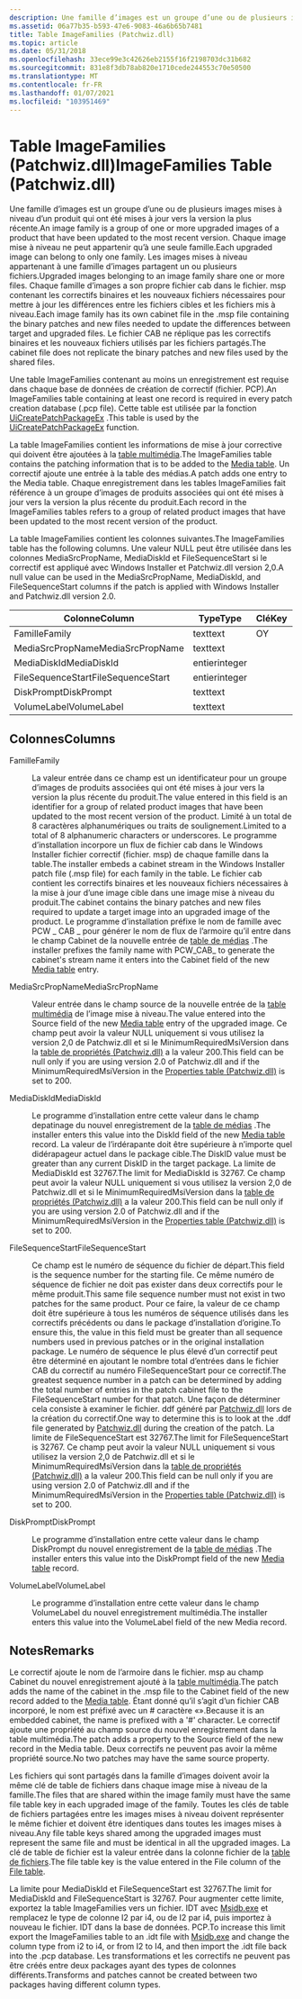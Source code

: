 ```yaml
---
description: Une famille d’images est un groupe d’une ou de plusieurs images mises à niveau d’un produit qui ont été mises à jour vers la version la plus récente.
ms.assetid: 06a77b35-b593-47e6-9083-46a6b65b7481
title: Table ImageFamilies (Patchwiz.dll)
ms.topic: article
ms.date: 05/31/2018
ms.openlocfilehash: 33ece99e3c42626eb2155f16f2198703dc31b682
ms.sourcegitcommit: 831e8f3db78ab820e1710cede244553c70e50500
ms.translationtype: MT
ms.contentlocale: fr-FR
ms.lasthandoff: 01/07/2021
ms.locfileid: "103951469"
---
```

# <a name="imagefamilies-table-patchwizdll"></a><span data-ttu-id="b6536-103">Table ImageFamilies (Patchwiz.dll)</span><span class="sxs-lookup"><span data-stu-id="b6536-103">ImageFamilies Table (Patchwiz.dll)</span></span>

<span data-ttu-id="b6536-104">Une famille d’images est un groupe d’une ou de plusieurs images mises à niveau d’un produit qui ont été mises à jour vers la version la plus récente.</span><span class="sxs-lookup"><span data-stu-id="b6536-104">An image family is a group of one or more upgraded images of a product that have been updated to the most recent version.</span></span> <span data-ttu-id="b6536-105">Chaque image mise à niveau ne peut appartenir qu’à une seule famille.</span><span class="sxs-lookup"><span data-stu-id="b6536-105">Each upgraded image can belong to only one family.</span></span> <span data-ttu-id="b6536-106">Les images mises à niveau appartenant à une famille d’images partagent un ou plusieurs fichiers.</span><span class="sxs-lookup"><span data-stu-id="b6536-106">Upgraded images belonging to an image family share one or more files.</span></span> <span data-ttu-id="b6536-107">Chaque famille d’images a son propre fichier cab dans le fichier. msp contenant les correctifs binaires et les nouveaux fichiers nécessaires pour mettre à jour les différences entre les fichiers cibles et les fichiers mis à niveau.</span><span class="sxs-lookup"><span data-stu-id="b6536-107">Each image family has its own cabinet file in the .msp file containing the binary patches and new files needed to update the differences between target and upgraded files.</span></span> <span data-ttu-id="b6536-108">Le fichier CAB ne réplique pas les correctifs binaires et les nouveaux fichiers utilisés par les fichiers partagés.</span><span class="sxs-lookup"><span data-stu-id="b6536-108">The cabinet file does not replicate the binary patches and new files used by the shared files.</span></span>

<span data-ttu-id="b6536-109">Une table ImageFamilies contenant au moins un enregistrement est requise dans chaque base de données de création de correctif (fichier. PCP).</span><span class="sxs-lookup"><span data-stu-id="b6536-109">An ImageFamilies table containing at least one record is required in every patch creation database (.pcp file).</span></span> <span data-ttu-id="b6536-110">Cette table est utilisée par la fonction [UiCreatePatchPackageEx](uicreatepatchpackageex--patchwiz-dll-.md) .</span><span class="sxs-lookup"><span data-stu-id="b6536-110">This table is used by the [UiCreatePatchPackageEx](uicreatepatchpackageex--patchwiz-dll-.md) function.</span></span>

<span data-ttu-id="b6536-111">La table ImageFamilies contient les informations de mise à jour corrective qui doivent être ajoutées à la [table multimédia](media-table.md).</span><span class="sxs-lookup"><span data-stu-id="b6536-111">The ImageFamilies table contains the patching information that is to be added to the [Media table](media-table.md).</span></span> <span data-ttu-id="b6536-112">Un correctif ajoute une entrée à la table des médias.</span><span class="sxs-lookup"><span data-stu-id="b6536-112">A patch adds one entry to the Media table.</span></span> <span data-ttu-id="b6536-113">Chaque enregistrement dans les tables ImageFamilies fait référence à un groupe d’images de produits associées qui ont été mises à jour vers la version la plus récente du produit.</span><span class="sxs-lookup"><span data-stu-id="b6536-113">Each record in the ImageFamilies tables refers to a group of related product images that have been updated to the most recent version of the product.</span></span>

<span data-ttu-id="b6536-114">La table ImageFamilies contient les colonnes suivantes.</span><span class="sxs-lookup"><span data-stu-id="b6536-114">The ImageFamilies table has the following columns.</span></span> <span data-ttu-id="b6536-115">Une valeur NULL peut être utilisée dans les colonnes MediaSrcPropName, MediaDiskId et FileSequenceStart si le correctif est appliqué avec Windows Installer et Patchwiz.dll version 2,0.</span><span class="sxs-lookup"><span data-stu-id="b6536-115">A null value can be used in the MediaSrcPropName, MediaDiskId, and FileSequenceStart columns if the patch is applied with Windows Installer and Patchwiz.dll version 2.0.</span></span>



| <span data-ttu-id="b6536-116">Colonne</span><span class="sxs-lookup"><span data-stu-id="b6536-116">Column</span></span>            | <span data-ttu-id="b6536-117">Type</span><span class="sxs-lookup"><span data-stu-id="b6536-117">Type</span></span>    | <span data-ttu-id="b6536-118">Clé</span><span class="sxs-lookup"><span data-stu-id="b6536-118">Key</span></span> | <span data-ttu-id="b6536-119">Nullable</span><span class="sxs-lookup"><span data-stu-id="b6536-119">Nullable</span></span> |
|-------------------|---------|-----|----------|
| <span data-ttu-id="b6536-120">Famille</span><span class="sxs-lookup"><span data-stu-id="b6536-120">Family</span></span>            | <span data-ttu-id="b6536-121">text</span><span class="sxs-lookup"><span data-stu-id="b6536-121">text</span></span>    | <span data-ttu-id="b6536-122">O</span><span class="sxs-lookup"><span data-stu-id="b6536-122">Y</span></span>   | <span data-ttu-id="b6536-123">N</span><span class="sxs-lookup"><span data-stu-id="b6536-123">N</span></span>        |
| <span data-ttu-id="b6536-124">MediaSrcPropName</span><span class="sxs-lookup"><span data-stu-id="b6536-124">MediaSrcPropName</span></span>  | <span data-ttu-id="b6536-125">text</span><span class="sxs-lookup"><span data-stu-id="b6536-125">text</span></span>    |     | <span data-ttu-id="b6536-126">O</span><span class="sxs-lookup"><span data-stu-id="b6536-126">Y</span></span>        |
| <span data-ttu-id="b6536-127">MediaDiskId</span><span class="sxs-lookup"><span data-stu-id="b6536-127">MediaDiskId</span></span>       | <span data-ttu-id="b6536-128">entier</span><span class="sxs-lookup"><span data-stu-id="b6536-128">integer</span></span> |     | <span data-ttu-id="b6536-129">O</span><span class="sxs-lookup"><span data-stu-id="b6536-129">Y</span></span>        |
| <span data-ttu-id="b6536-130">FileSequenceStart</span><span class="sxs-lookup"><span data-stu-id="b6536-130">FileSequenceStart</span></span> | <span data-ttu-id="b6536-131">entier</span><span class="sxs-lookup"><span data-stu-id="b6536-131">integer</span></span> |     | <span data-ttu-id="b6536-132">O</span><span class="sxs-lookup"><span data-stu-id="b6536-132">Y</span></span>        |
| <span data-ttu-id="b6536-133">DiskPrompt</span><span class="sxs-lookup"><span data-stu-id="b6536-133">DiskPrompt</span></span>        | <span data-ttu-id="b6536-134">text</span><span class="sxs-lookup"><span data-stu-id="b6536-134">text</span></span>    |     | <span data-ttu-id="b6536-135">O</span><span class="sxs-lookup"><span data-stu-id="b6536-135">Y</span></span>        |
| <span data-ttu-id="b6536-136">VolumeLabel</span><span class="sxs-lookup"><span data-stu-id="b6536-136">VolumeLabel</span></span>       | <span data-ttu-id="b6536-137">text</span><span class="sxs-lookup"><span data-stu-id="b6536-137">text</span></span>    |     | <span data-ttu-id="b6536-138">O</span><span class="sxs-lookup"><span data-stu-id="b6536-138">Y</span></span>        |



 

## <a name="columns"></a><span data-ttu-id="b6536-139">Colonnes</span><span class="sxs-lookup"><span data-stu-id="b6536-139">Columns</span></span>

<dl> <dt>

<span data-ttu-id="b6536-140"><span id="Family"></span><span id="family"></span><span id="FAMILY"></span>Famille</span><span class="sxs-lookup"><span data-stu-id="b6536-140"><span id="Family"></span><span id="family"></span><span id="FAMILY"></span>Family</span></span>
</dt> <dd>

<span data-ttu-id="b6536-141">La valeur entrée dans ce champ est un identificateur pour un groupe d’images de produits associées qui ont été mises à jour vers la version la plus récente du produit.</span><span class="sxs-lookup"><span data-stu-id="b6536-141">The value entered in this field is an identifier for a group of related product images that have been updated to the most recent version of the product.</span></span> <span data-ttu-id="b6536-142">Limité à un total de 8 caractères alphanumériques ou traits de soulignement.</span><span class="sxs-lookup"><span data-stu-id="b6536-142">Limited to a total of 8 alphanumeric characters or underscores.</span></span> <span data-ttu-id="b6536-143">Le programme d’installation incorpore un flux de fichier cab dans le Windows Installer fichier correctif (fichier. msp) de chaque famille dans la table.</span><span class="sxs-lookup"><span data-stu-id="b6536-143">The installer embeds a cabinet stream in the Windows Installer patch file (.msp file) for each family in the table.</span></span> <span data-ttu-id="b6536-144">Le fichier cab contient les correctifs binaires et les nouveaux fichiers nécessaires à la mise à jour d’une image cible dans une image mise à niveau du produit.</span><span class="sxs-lookup"><span data-stu-id="b6536-144">The cabinet contains the binary patches and new files required to update a target image into an upgraded image of the product.</span></span> <span data-ttu-id="b6536-145">Le programme d’installation préfixe le nom de famille avec PCW \_ CAB \_ pour générer le nom de flux de l’armoire qu’il entre dans le champ Cabinet de la nouvelle entrée de [table de médias](media-table.md) .</span><span class="sxs-lookup"><span data-stu-id="b6536-145">The installer prefixes the family name with PCW\_CAB\_ to generate the cabinet's stream name it enters into the Cabinet field of the new [Media table](media-table.md) entry.</span></span>

</dd> <dt>

<span data-ttu-id="b6536-146"><span id="MediaSrcPropName"></span><span id="mediasrcpropname"></span><span id="MEDIASRCPROPNAME"></span>MediaSrcPropName</span><span class="sxs-lookup"><span data-stu-id="b6536-146"><span id="MediaSrcPropName"></span><span id="mediasrcpropname"></span><span id="MEDIASRCPROPNAME"></span>MediaSrcPropName</span></span>
</dt> <dd>

<span data-ttu-id="b6536-147">Valeur entrée dans le champ source de la nouvelle entrée de la [table multimédia](media-table.md) de l’image mise à niveau.</span><span class="sxs-lookup"><span data-stu-id="b6536-147">The value entered into the Source field of the new [Media table](media-table.md) entry of the upgraded image.</span></span> <span data-ttu-id="b6536-148">Ce champ peut avoir la valeur NULL uniquement si vous utilisez la version 2,0 de Patchwiz.dll et si le MinimumRequiredMsiVersion dans la [table de propriétés (Patchwiz.dll)](properties-table-patchwiz-dll-.md) a la valeur 200.</span><span class="sxs-lookup"><span data-stu-id="b6536-148">This field can be null only if you are using version 2.0 of Patchwiz.dll and if the MinimumRequiredMsiVersion in the [Properties table (Patchwiz.dll)](properties-table-patchwiz-dll-.md) is set to 200.</span></span>

</dd> <dt>

<span data-ttu-id="b6536-149"><span id="MediaDiskId"></span><span id="mediadiskid"></span><span id="MEDIADISKID"></span>MediaDiskId</span><span class="sxs-lookup"><span data-stu-id="b6536-149"><span id="MediaDiskId"></span><span id="mediadiskid"></span><span id="MEDIADISKID"></span>MediaDiskId</span></span>
</dt> <dd>

<span data-ttu-id="b6536-150">Le programme d’installation entre cette valeur dans le champ depatinage du nouvel enregistrement de la [table de médias](media-table.md) .</span><span class="sxs-lookup"><span data-stu-id="b6536-150">The installer enters this value into the DiskId field of the new [Media table](media-table.md) record.</span></span> <span data-ttu-id="b6536-151">La valeur de l’irdérapante doit être supérieure à n’importe quel didérapageur actuel dans le package cible.</span><span class="sxs-lookup"><span data-stu-id="b6536-151">The DiskID value must be greater than any current DiskID in the target package.</span></span> <span data-ttu-id="b6536-152">La limite de MediaDiskId est 32767.</span><span class="sxs-lookup"><span data-stu-id="b6536-152">The limit for MediaDiskId is 32767.</span></span> <span data-ttu-id="b6536-153">Ce champ peut avoir la valeur NULL uniquement si vous utilisez la version 2,0 de Patchwiz.dll et si le MinimumRequiredMsiVersion dans la [table de propriétés (Patchwiz.dll)](properties-table-patchwiz-dll-.md) a la valeur 200.</span><span class="sxs-lookup"><span data-stu-id="b6536-153">This field can be null only if you are using version 2.0 of Patchwiz.dll and if the MinimumRequiredMsiVersion in the [Properties table (Patchwiz.dll)](properties-table-patchwiz-dll-.md) is set to 200.</span></span>

</dd> <dt>

<span data-ttu-id="b6536-154"><span id="FileSequenceStart"></span><span id="filesequencestart"></span><span id="FILESEQUENCESTART"></span>FileSequenceStart</span><span class="sxs-lookup"><span data-stu-id="b6536-154"><span id="FileSequenceStart"></span><span id="filesequencestart"></span><span id="FILESEQUENCESTART"></span>FileSequenceStart</span></span>
</dt> <dd>

<span data-ttu-id="b6536-155">Ce champ est le numéro de séquence du fichier de départ.</span><span class="sxs-lookup"><span data-stu-id="b6536-155">This field is the sequence number for the starting file.</span></span> <span data-ttu-id="b6536-156">Ce même numéro de séquence de fichier ne doit pas exister dans deux correctifs pour le même produit.</span><span class="sxs-lookup"><span data-stu-id="b6536-156">This same file sequence number must not exist in two patches for the same product.</span></span> <span data-ttu-id="b6536-157">Pour ce faire, la valeur de ce champ doit être supérieure à tous les numéros de séquence utilisés dans les correctifs précédents ou dans le package d’installation d’origine.</span><span class="sxs-lookup"><span data-stu-id="b6536-157">To ensure this, the value in this field must be greater than all sequence numbers used in previous patches or in the original installation package.</span></span> <span data-ttu-id="b6536-158">Le numéro de séquence le plus élevé d’un correctif peut être déterminé en ajoutant le nombre total d’entrées dans le fichier CAB du correctif au numéro FileSequenceStart pour ce correctif.</span><span class="sxs-lookup"><span data-stu-id="b6536-158">The greatest sequence number in a patch can be determined by adding the total number of entries in the patch cabinet file to the FileSequenceStart number for that patch.</span></span> <span data-ttu-id="b6536-159">Une façon de déterminer cela consiste à examiner le fichier. ddf généré par [Patchwiz.dll](patchwiz-dll.md) lors de la création du correctif.</span><span class="sxs-lookup"><span data-stu-id="b6536-159">One way to determine this is to look at the .ddf file generated by [Patchwiz.dll](patchwiz-dll.md) during the creation of the patch.</span></span> <span data-ttu-id="b6536-160">La limite de FileSequenceStart est 32767.</span><span class="sxs-lookup"><span data-stu-id="b6536-160">The limit for FileSequenceStart is 32767.</span></span> <span data-ttu-id="b6536-161">Ce champ peut avoir la valeur NULL uniquement si vous utilisez la version 2,0 de Patchwiz.dll et si le MinimumRequiredMsiVersion dans la [table de propriétés (Patchwiz.dll)](properties-table-patchwiz-dll-.md) a la valeur 200.</span><span class="sxs-lookup"><span data-stu-id="b6536-161">This field can be null only if you are using version 2.0 of Patchwiz.dll and if the MinimumRequiredMsiVersion in the [Properties table (Patchwiz.dll)](properties-table-patchwiz-dll-.md) is set to 200.</span></span>

</dd> <dt>

<span data-ttu-id="b6536-162"><span id="DiskPrompt"></span><span id="diskprompt"></span><span id="DISKPROMPT"></span>DiskPrompt</span><span class="sxs-lookup"><span data-stu-id="b6536-162"><span id="DiskPrompt"></span><span id="diskprompt"></span><span id="DISKPROMPT"></span>DiskPrompt</span></span>
</dt> <dd>

<span data-ttu-id="b6536-163">Le programme d’installation entre cette valeur dans le champ DiskPrompt du nouvel enregistrement de la [table de médias](media-table.md) .</span><span class="sxs-lookup"><span data-stu-id="b6536-163">The installer enters this value into the DiskPrompt field of the new [Media table](media-table.md) record.</span></span>

</dd> <dt>

<span data-ttu-id="b6536-164"><span id="VolumeLabel"></span><span id="volumelabel"></span><span id="VOLUMELABEL"></span>VolumeLabel</span><span class="sxs-lookup"><span data-stu-id="b6536-164"><span id="VolumeLabel"></span><span id="volumelabel"></span><span id="VOLUMELABEL"></span>VolumeLabel</span></span>
</dt> <dd>

<span data-ttu-id="b6536-165">Le programme d’installation entre cette valeur dans le champ VolumeLabel du nouvel enregistrement multimédia.</span><span class="sxs-lookup"><span data-stu-id="b6536-165">The installer enters this value into the VolumeLabel field of the new Media record.</span></span>

</dd> </dl>

## <a name="remarks"></a><span data-ttu-id="b6536-166">Notes</span><span class="sxs-lookup"><span data-stu-id="b6536-166">Remarks</span></span>

<span data-ttu-id="b6536-167">Le correctif ajoute le nom de l’armoire dans le fichier. msp au champ Cabinet du nouvel enregistrement ajouté à la [table multimédia](media-table.md).</span><span class="sxs-lookup"><span data-stu-id="b6536-167">The patch adds the name of the cabinet in the .msp file to the Cabinet field of the new record added to the [Media table](media-table.md).</span></span> <span data-ttu-id="b6536-168">Étant donné qu’il s’agit d’un fichier CAB incorporé, le nom est préfixé avec un \# caractère «».</span><span class="sxs-lookup"><span data-stu-id="b6536-168">Because it is an embedded cabinet, the name is prefixed with a '\#' character.</span></span> <span data-ttu-id="b6536-169">Le correctif ajoute une propriété au champ source du nouvel enregistrement dans la table multimédia.</span><span class="sxs-lookup"><span data-stu-id="b6536-169">The patch adds a property to the Source field of the new record in the Media table.</span></span> <span data-ttu-id="b6536-170">Deux correctifs ne peuvent pas avoir la même propriété source.</span><span class="sxs-lookup"><span data-stu-id="b6536-170">No two patches may have the same source property.</span></span>

<span data-ttu-id="b6536-171">Les fichiers qui sont partagés dans la famille d’images doivent avoir la même clé de table de fichiers dans chaque image mise à niveau de la famille.</span><span class="sxs-lookup"><span data-stu-id="b6536-171">The files that are shared within the image family must have the same file table key in each upgraded image of the family.</span></span> <span data-ttu-id="b6536-172">Toutes les clés de table de fichiers partagées entre les images mises à niveau doivent représenter le même fichier et doivent être identiques dans toutes les images mises à niveau.</span><span class="sxs-lookup"><span data-stu-id="b6536-172">Any file table keys shared among the upgraded images must represent the same file and must be identical in all the upgraded images.</span></span> <span data-ttu-id="b6536-173">La clé de table de fichier est la valeur entrée dans la colonne fichier de la [table de fichiers](file-table.md).</span><span class="sxs-lookup"><span data-stu-id="b6536-173">The file table key is the value entered in the File column of the [File table](file-table.md).</span></span>

<span data-ttu-id="b6536-174">La limite pour MediaDiskId et FileSequenceStart est 32767.</span><span class="sxs-lookup"><span data-stu-id="b6536-174">The limit for MediaDiskId and FileSequenceStart is 32767.</span></span> <span data-ttu-id="b6536-175">Pour augmenter cette limite, exportez la table ImageFamilies vers un fichier. IDT avec [Msidb.exe](msidb-exe.md) et remplacez le type de colonne I2 par i4, ou de I2 par i4, puis importez à nouveau le fichier. IDT dans la base de données. PCP.</span><span class="sxs-lookup"><span data-stu-id="b6536-175">To increase this limit export the ImageFamilies table to an .idt file with [Msidb.exe](msidb-exe.md) and change the column type from i2 to i4, or from I2 to I4, and then import the .idt file back into the .pcp database.</span></span> <span data-ttu-id="b6536-176">Les transformations et les correctifs ne peuvent pas être créés entre deux packages ayant des types de colonnes différents.</span><span class="sxs-lookup"><span data-stu-id="b6536-176">Transforms and patches cannot be created between two packages having different column types.</span></span>

 

 



